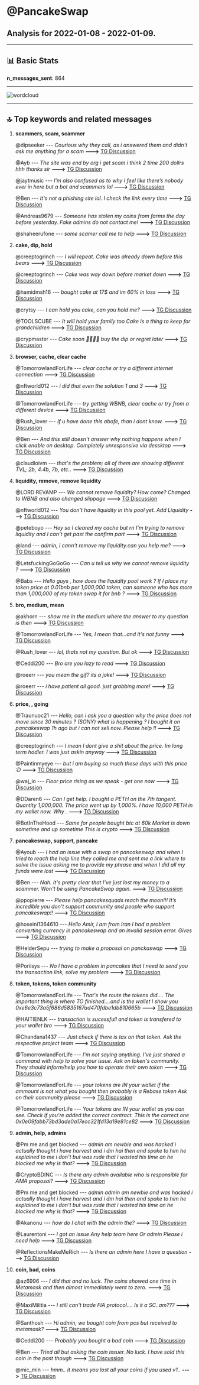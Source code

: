 # **@PancakeSwap**
 ## Analysis for **2022-01-08** - **2022-01-09**.

---

## 📊 **Basic Stats**

**n_messages_sent**: 864

---
![wordcloud](PancakeSwap_1Days_wordcloud.png)

---


## 🔝 **Top keywords and related messages**

1. **scammers, scam, scammer**

    @dipseeker --- *Courious why they call, as i answered them and didn't ask me anything for a scam* **--->** [TG Discussion](https://t.me/PancakeSwap/2256729)

    @Ayb --- *The site was end by org i get scam i think 2 time 200 dollrs hhh thanks sir* **--->** [TG Discussion](https://t.me/PancakeSwap/2256999)

    @jaytmusic --- *I’m also confused as to why I feel like there’s nobody ever in here but a bot and scammers lol* **--->** [TG Discussion](https://t.me/PancakeSwap/2256897)

    @Ben --- *It's not a phishing site lol. I check the link every time* **--->** [TG Discussion](https://t.me/PancakeSwap/2254504)

    @Andreas9679 --- *Someone has stolen my coins from farms the day before yesterday. Fake admins do not contact me!* **--->** [TG Discussion](https://t.me/PancakeSwap/2256092)

    @shaheerufone --- *some scamer call me to help* **--->** [TG Discussion](https://t.me/PancakeSwap/2255652)

2. **cake, dip, hold**

    @creeptogrinch --- *I will repeat. Cake was already down before this bears* **--->** [TG Discussion](https://t.me/PancakeSwap/2257323)

    @creeptogrinch --- *Cake was way down before market down* **--->** [TG Discussion](https://t.me/PancakeSwap/2257318)

    @hamidmsh16 --- *bought cake at 17$ and im 60% in loss* **--->** [TG Discussion](https://t.me/PancakeSwap/2257576)

    @crytsy --- *I can hold you cake, can you hold me?* **--->** [TG Discussion](https://t.me/PancakeSwap/2258296)

    @TOOLSCUBE --- *It will hold your family too  Cake is a thing to keep for grandchildren* **--->** [TG Discussion](https://t.me/PancakeSwap/2258300)

    @crypmaster --- *Cake soon 🚀🚀🚀🚀 buy the dip or regret later* **--->** [TG Discussion](https://t.me/PancakeSwap/2254438)

3. **browser, cache, clear cache**

    @TomorrowlandForLife --- *clear cache or try a different internet connection* **--->** [TG Discussion](https://t.me/PancakeSwap/2254452)

    @nftworld012 --- *i did that even the solution 1 and 3* **--->** [TG Discussion](https://t.me/PancakeSwap/2254829)

    @TomorrowlandForLife --- *try getting WBNB, clear cache or try from a different device* **--->** [TG Discussion](https://t.me/PancakeSwap/2254678)

    @Rush_lover --- *If u have done this abofe, than i dont know.* **--->** [TG Discussion](https://t.me/PancakeSwap/2257405)

    @Ben --- *And this still doesn't answer why nothing happens when I click enable on desktop. Completely unresponsive via dessktop* **--->** [TG Discussion](https://t.me/PancakeSwap/2254507)

    @claudioivm --- *that's the problem; all of them are showing different TVL; 2b, 4.4b, 7b, etc..* **--->** [TG Discussion](https://t.me/PancakeSwap/2257032)

4. **liquidity, remove, remove liquidity**

    @LORD REVAMP --- *We cannot remove liquidity? How come? Changed to WBNB and also changed slippage* **--->** [TG Discussion](https://t.me/PancakeSwap/2257625)

    @nftworld012 --- *You don’t have liquidity in this pool yet. Add Liquidity* **--->** [TG Discussion](https://t.me/PancakeSwap/2254881)

    @peteboyo --- *Hey so I cleared my cache but rn I'm trying to remove liquidity and I can't get past the confirm part* **--->** [TG Discussion](https://t.me/PancakeSwap/2255216)

    @land --- *admin, i cann't remove my liquidity.can you help me?* **--->** [TG Discussion](https://t.me/PancakeSwap/2255631)

    @LetsfuckingGoGoGo --- *Can u tell us why we cannot remove liquidity ?* **--->** [TG Discussion](https://t.me/PancakeSwap/2254604)

    @Babs --- *Hello guys , how does the liquidity pool work ?    If I place my token price at 0.01bnb per 1,000,000 token, can someone who has more than 1,000,000 of my token swap it for bnb ?* **--->** [TG Discussion](https://t.me/PancakeSwap/2254413)

5. **bro, medium, mean**

    @akhorn --- *show me in the medium where the answer to my question is then* **--->** [TG Discussion](https://t.me/PancakeSwap/2255781)

    @TomorrowlandForLife --- *Yes, I mean that...and it's not funny* **--->** [TG Discussion](https://t.me/PancakeSwap/2256419)

    @Rush_lover --- *lol, thats not my question. But ok* **--->** [TG Discussion](https://t.me/PancakeSwap/2255430)

    @Ceddi200 --- *Bro are you lazy to read* **--->** [TG Discussion](https://t.me/PancakeSwap/2255755)

    @roeerr --- *you mean the gif? its a joke!* **--->** [TG Discussion](https://t.me/PancakeSwap/2256417)

    @roeerr --- *i have patient all good. just grabbing more!* **--->** [TG Discussion](https://t.me/PancakeSwap/2256414)

6. **price, , going**

    @Traunuoc21 --- *Hello, can i ask you a question why the price does not move since 30 minutes ? (SONY) what is happening ?  I bought it on pancakeswap 1h ago but i can not sell now. Please help !!* **--->** [TG Discussion](https://t.me/PancakeSwap/2254703)

    @creeptogrinch --- *I mean I dont give a shit about the price. Im long term hodler. I was just askin anyway* **--->** [TG Discussion](https://t.me/PancakeSwap/2257328)

    @Paintinmyeye --- *but i am buying so much these days with this price :D* **--->** [TG Discussion](https://t.me/PancakeSwap/2257336)

    @waj_io --- *Floor price rising as we speak - get one now* **--->** [TG Discussion](https://t.me/PancakeSwap/2257620)

    @DDaren6 --- *Can I get help. I bought a PETH on the 7th tangent. Quantity 1,000,000. The price went up by 1,000%. I have 10,000 PETH in my wallet now. Why .* **--->** [TG Discussion](https://t.me/PancakeSwap/2257873)

    @BotInTheHood --- *Same for people bought btc at 60k Market is down sometime and up sometime This is crypto* **--->** [TG Discussion](https://t.me/PancakeSwap/2257577)

7. **pancakeswap, support, pancake**

    @Ayoub --- *I had an issue with a swap on pancakeswap and when I tried to reach the help line they called me and sent me a link where to solve the issue asking me to provide my phrase and when I did all my funds were lost* **--->** [TG Discussion](https://t.me/PancakeSwap/2256614)

    @Ben --- *Nah.  It's pretty clear that I've just lost my money to a scammer.  Won't be using PancakeSwap again.* **--->** [TG Discussion](https://t.me/PancakeSwap/2257739)

    @ppopierre --- *Please help pancakesquads reach the moon!!! It’s incredible you don’t support community and people who support pancakeswap!!* **--->** [TG Discussion](https://t.me/PancakeSwap/2256391)

    @hoseini1364610 --- *Hello Amir, I am from Iran I had a problem converting currency in pancakeswap and an invalid session error. Gives* **--->** [TG Discussion](https://t.me/PancakeSwap/2254783)

    @HelderSepu --- *trying to make a proposal on panckaswap* **--->** [TG Discussion](https://t.me/PancakeSwap/2258059)

    @Poriisys --- *No I have a problem in pancakes that I need to send you the transaction link, solve my problem* **--->** [TG Discussion](https://t.me/PancakeSwap/2256710)

8. **token, tokens, token community**

    @TomorrowlandForLife --- *That's the route the tokens did.... The important thing is where TO finished....and is the wallet I show you 0xe6e3c73a5f686d5835167ad470fdbe1db810665b* **--->** [TG Discussion](https://t.me/PancakeSwap/2257840)

    @HAITIENLK --- *transaction is sucessfull and token is transfered to your wallet bro* **--->** [TG Discussion](https://t.me/PancakeSwap/2257448)

    @Chandana1437 --- *Just check if there is tax on that token. Ask the respective project team* **--->** [TG Discussion](https://t.me/PancakeSwap/2257238)

    @TomorrowlandForLife --- *I'm not saying anything. I've just shared a command with help to solve your issue. Ask on token's community. They should inform/help you how to operate their own token* **--->** [TG Discussion](https://t.me/PancakeSwap/2256390)

    @TomorrowlandForLife --- *your tokens are IN your wallet if the ammount is not what you bought then probably is a Rebase token Ask on their community please* **--->** [TG Discussion](https://t.me/PancakeSwap/2254642)

    @TomorrowlandForLife --- *Your tokens are IN your wallet as you can see. Check if you're added the correct contract. This is the correct one  0x0e09fabb73bd3ade0a17ecc321fd13a19e81ce82* **--->** [TG Discussion](https://t.me/PancakeSwap/2254649)

9. **admin, help, admins**

    @Pm me and get blocked --- *admin am newbie and was hacked i actually thought i have harvest and i dm hai then and spoke to him he explained to me i don’t but was rude that i wasted his time an he blocked me  why is that?* **--->** [TG Discussion](https://t.me/PancakeSwap/2255589)

    @CryptoBDINC --- *Is there any admin available who is responsible for AMA proposal?* **--->** [TG Discussion](https://t.me/PancakeSwap/2256759)

    @Pm me and get blocked --- *admin admin am newbie and was hacked i actually thought i have harvest and i dm hai then and spoke to him he explained to me i don’t but was rude that i wasted his time an he blocked me  why is that?* **--->** [TG Discussion](https://t.me/PancakeSwap/2255595)

    @Akanonu --- *how do I chat with  the admin the?* **--->** [TG Discussion](https://t.me/PancakeSwap/2257220)

    @Laurentoni --- *I got an issue  Any help team here Or admin Please i need help* **--->** [TG Discussion](https://t.me/PancakeSwap/2255419)

    @ReflectionsMakeMeRich --- *Is there an admin here I have a question* **--->** [TG Discussion](https://t.me/PancakeSwap/2258361)

10. **coin, bad, coins**

    @az6996 --- *I did that and no luck. The coins showed one time in Metamask and then almost immediately went to zero.* **--->** [TG Discussion](https://t.me/PancakeSwap/2254639)

    @MaxiMilitia --- *I still can't trade FIA protocol.... Is it a SC..am???* **--->** [TG Discussion](https://t.me/PancakeSwap/2256295)

    @Santhosh --- *Hi admin,  we bought coin from pcs but received to metamask?* **--->** [TG Discussion](https://t.me/PancakeSwap/2254635)

    @Ceddi200 --- *Probably you bought a bad coin* **--->** [TG Discussion](https://t.me/PancakeSwap/2257629)

    @Ben --- *Tried all but asking the coin issuer. No luck.  I have sold this coin in the past though* **--->** [TG Discussion](https://t.me/PancakeSwap/2257196)

    @mic_min --- *hmm.. it means you lost all your coins if you used v1..* **--->** [TG Discussion](https://t.me/PancakeSwap/2254957)

